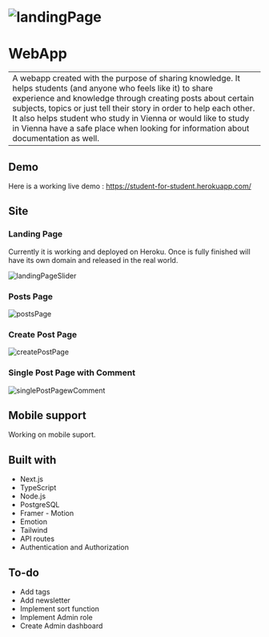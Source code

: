 # ![landingPage](https://user-images.githubusercontent.com/90897068/161397509-3b0634df-de9e-4df3-b471-0e26b37c2099.png)

# WebApp
<table>
<tr>
<td>
  A webapp created with the purpose of sharing knowledge. It helps students (and anyone who feels like it) to share experience and knowledge through creating posts about certain subjects, topics or just tell their story in order to help each other. It also helps student who study in Vienna or would like to study in Vienna have a safe place when looking for information about documentation as well.
</td>
</tr>
</table>


## Demo
Here is a working live demo : https://student-for-student.herokuapp.com/


## Site

### Landing Page
Currently it is working and deployed on Heroku. Once is fully finished will have its own domain and released in the real world.

![landingPageSlider](https://user-images.githubusercontent.com/90897068/161397693-c452c7c3-7ba7-4a6e-a5af-6f6305ab5093.png)

### Posts Page
![postsPage](https://user-images.githubusercontent.com/90897068/161397858-38345d27-78f2-4676-a21a-7099dcc2b54b.png)

### Create Post Page
![createPostPage](https://user-images.githubusercontent.com/90897068/161397897-6eaa96dc-fac9-48a1-8a3b-0ac701bf1f9f.png)

### Single Post Page with Comment
![singlePostPagewComment](https://user-images.githubusercontent.com/90897068/161398226-0dd1d87e-3266-421c-8aff-e685744df340.png)


## Mobile support
Working on mobile suport.

## Built with 

- Next.js
- TypeScript
- Node.js
- PostgreSQL
- Framer - Motion
- Emotion
- Tailwind
- API routes
- Authentication and Authorization


## To-do
- Add tags
- Add newsletter
- Implement sort function
- Implement Admin role 
- Create Admin dashboard
